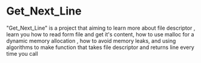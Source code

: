 # Get_Next_Line
"Get_Next_Line" is a project that aiming to  learn more about file descriptor , learn you how to read form file and get it's content, how to use malloc for a dynamic memory allocation , how to avoid memory leaks, and using algorithms to make function that takes file descriptor and returns line every time you call
